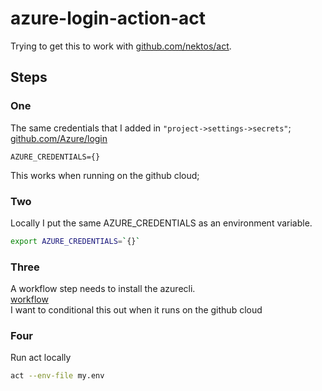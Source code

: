 # azure-login-action-act

Trying to get this to work with [github.com/nektos/act](https://github.com/nektos/act).  

## Steps
### One  
The same credentials that I added in `"project->settings->secrets"`;  
[github.com/Azure/login](https://github.com/Azure/login)  

```
AZURE_CREDENTIALS={}
```
This works when running on the github cloud;

### Two  
Locally I put the same AZURE_CREDENTIALS as an environment variable.  
```bash
export AZURE_CREDENTIALS=`{}`
```
### Three 
A workflow step needs to install the azurecli.  
[workflow](.github/workflows/az_login_test.yml)  
I want to conditional this out when it runs on the github cloud
 
### Four 
Run act locally
```bash
act --env-file my.env  
``` 

